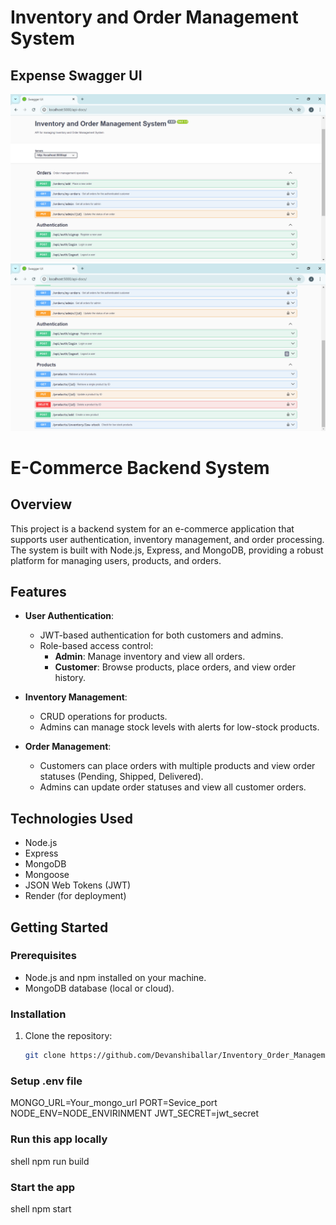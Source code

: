  <h1>Inventory and Order Management System</h1>
 

   ## Expense Swagger UI
   
   ![Expense Dashboard](./image/img1.png)
   <br>
    ![Expense Dashboard](./image/img2.png)

# E-Commerce Backend System

## Overview

This project is a backend system for an e-commerce application that supports user authentication, inventory management, and order processing. The system is built with Node.js, Express, and MongoDB, providing a robust platform for managing users, products, and orders.

## Features

- **User Authentication**: 
  - JWT-based authentication for both customers and admins.
  - Role-based access control:
    - **Admin**: Manage inventory and view all orders.
    - **Customer**: Browse products, place orders, and view order history.

- **Inventory Management**: 
  - CRUD operations for products.
  - Admins can manage stock levels with alerts for low-stock products.

- **Order Management**: 
  - Customers can place orders with multiple products and view order statuses (Pending, Shipped, Delivered).
  - Admins can update order statuses and view all customer orders.

## Technologies Used

- Node.js
- Express
- MongoDB
- Mongoose
- JSON Web Tokens (JWT)
- Render (for deployment)

## Getting Started

### Prerequisites

- Node.js and npm installed on your machine.
- MongoDB database (local or cloud).

### Installation

1. Clone the repository:
   ```bash
   git clone https://github.com/Devanshiballar/Inventory_Order_Management_System.git


### Setup .env file
MONGO_URL=Your_mongo_url
PORT=Sevice_port
NODE_ENV=NODE_ENVIRINMENT
JWT_SECRET=jwt_secret


### Run this app locally

shell
npm run build


### Start the app

shell
npm start

